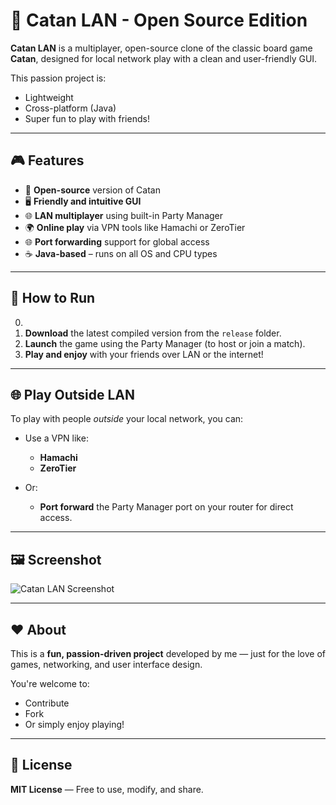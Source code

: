 # 🧱 Catan LAN - Open Source Edition

**Catan LAN** is a multiplayer, open-source clone of the classic board game **Catan**, designed for local network play with a clean and user-friendly GUI.

This passion project is:
- Lightweight
- Cross-platform (Java)
- Super fun to play with friends!

---

## 🎮 Features

- 🎲 **Open-source** version of Catan  
- 🖥️ **Friendly and intuitive GUI**  
- 🌐 **LAN multiplayer** using built-in Party Manager  
- 🌍 **Online play** via VPN tools like Hamachi or ZeroTier  
- 🌐 **Port forwarding** support for global access  
- ☕ **Java-based** – runs on all OS and CPU types  

---

## 🚀 How to Run
0. 
1. **Download** the latest compiled version from the `release` folder.  
2. **Launch** the game using the Party Manager (to host or join a match).  
3. **Play and enjoy** with your friends over LAN or the internet!  

---

## 🌐 Play Outside LAN

To play with people *outside* your local network, you can:

- Use a VPN like:
  - **Hamachi**
  - **ZeroTier**

- Or:
  - **Port forward** the Party Manager port on your router for direct access.

---

## 🖼️ Screenshot

![Catan LAN Screenshot](https://github.com/user-attachments/assets/e2d7ec82-a27d-4e1e-a8df-dd54d0e67d33)

---

## ❤️ About

This is a **fun, passion-driven project** developed by me — just for the love of games, networking, and user interface design.

You're welcome to:
- Contribute
- Fork
- Or simply enjoy playing!

---

## 📄 License

**MIT License** — Free to use, modify, and share.
